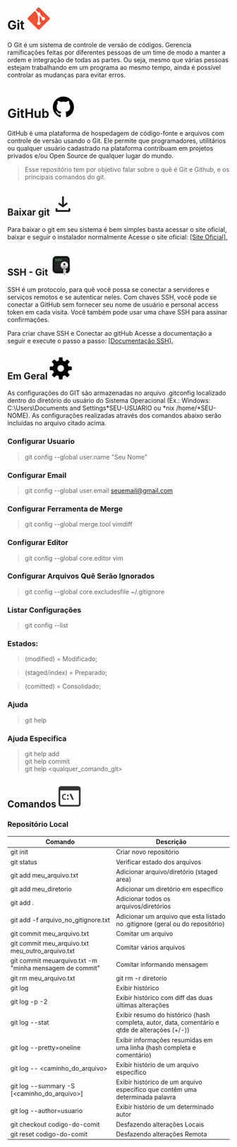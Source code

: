 # Git <img src="./images/git-icon(50x50).png" width="50px" height="50px"></img>

O Git é um sistema de controle de versão de códigos. Gerencia ramificações feitas por diferentes pessoas de um time de modo a manter a ordem e integração de todas as partes. Ou seja, mesmo que várias pessoas estejam trabalhando em um programa ao mesmo tempo, ainda é possível controlar as mudanças para evitar erros.

# GitHub <img src="./images/github-icon(50x50).png" width="50px" hight="50px"></img>

GitHub é uma plataforma de hospedagem de código-fonte e arquivos com controle de versão usando o Git. Ele permite que programadores, utilitários ou qualquer usuário cadastrado na plataforma contribuam em projetos privados e/ou Open Source de qualquer lugar do mundo.

> Esse repositório tem por objetivo falar sobre o quê é Git e Github, e os principais comandos do git.</br>

## Baixar git <img src="./images/download(50x50).png" width="50px" height="50px"></img>

Para baixar o git em seu sistema é bem simples basta acessar o site oficial, baixar e seguir o instalador normalmente Acesse o site oficial: <a href="https://git-scm.com/">[Site Oficial].</a>

## SSH - Git  <img src="./images/ssh-key-icon(50x50.png).png" width="50px" height="50px"></img>

SSH é um protocolo, para quê você possa se conectar a servidores e serviços remotos e se autenticar neles. Com chaves SSH, você pode se conectar a GitHub sem fornecer seu nome de usuário e personal access token em cada visita. Você também pode usar uma chave SSH para assinar confirmações.

Para criar chave SSH e Conectar ao gitHub Acesse a documentação a seguir e execute o passo a passo: <a href="https://docs.github.com/pt/authentication/connecting-to-github-with-ssh/generating-a-new-ssh-key-and-adding-it-to-the-ssh-agent">[Documentação SSH].</a>

## Em Geral <img src="./images/geral-icon(50x50).png" width="50px" height="50px"></img>

As configurações do GIT são armazenadas no arquivo .gitconfig localizado dentro do diretório do usuário do Sistema Operacional (Ex.: Windows: C:\Users\Documents and Settings\*SEU-USUARIO ou *nix /home/*SEU-NOME). As configurações realizadas através dos comandos abaixo serão incluídas no arquivo citado acima.

### Configurar Usuario

> git config --global user.name "Seu Nome"

### Configurar Email

> git config --global user.email seuemail@gmail.com

### Configurar Ferramenta de Merge

> git config --global merge.tool vimdiff

### Configurar Editor

> git config --global core.editor vim

### Configurar Arquivos Quê Serão Ignorados

> git config --global core.excludesfile ~/.gitignore

### Listar Configurações

> git config --list

### Estados: 

> (modified) = Modificado;

> (staged/index) = Preparado;

>(comitted) = Consolidado;

### Ajuda

> git help

### Ajuda Especifica

> git help add</br>
git help commit</br>
git help <qualquer_comando_git>

## Comandos <img src="./images/comandos-icon(50x50).png" width="50px" height="50px"></img>

### Repositório Local

| Comando | Descrição |
| --- | --- |
|git init | Criar novo repositório |
|git status | Verificar estado dos arquivos |
|git add meu_arquivo.txt | Adicionar arquivo/diretório (staged area) |
|git add meu_diretorio | Adicionar um diretório em específico |
| git add . | Adicionar todos os arquivos/diretórios |
| git add -f arquivo_no_gitignore.txt | Adicionar um arquivo que esta listado no .gitignore (geral ou do repositório) |
| git commit meu_arquivo.txt | Comitar um arquivo |
| git commit meu_arquivo.txt meu_outro_arquivo.txt | Comitar vários arquivos |
| git commit meuarquivo.txt -m "minha mensagem de commit" | Comitar informando mensagem |
| git rm meu_arquivo.txt | git rm -r diretorio |
| git log | Exibir histórico |
| git log -p -2 | Exibir histórico com diff das duas últimas alterações |
| git log --stat | Exibir resumo do histórico (hash completa, autor, data, comentário e qtde de alterações (+/-)) |
| git log --pretty=oneline | Exibir informações resumidas em uma linha (hash completa e comentário) |
| git log -- <caminho_do_arquivo> | Exibir histório de um arquivo específico |
| git log --summary -S<palavra> [<caminho_do_arquivo>] | Exibir histórico de um arquivo específico que contêm uma determinada palavra |
| git log --author=usuario | Exibir histório de um determinado autor |
| git checkout codigo-do-comit | Desfazendo alterações Locais |
| git reset codigo-do-comit | Desfazendo alterações Remota |